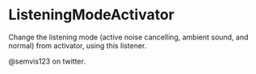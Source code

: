 # ListeningModeActivator
 
Change the listening mode (active noise cancelling, ambient sound, and normal) from activator, using this listener.  


@semvis123 on twitter.
